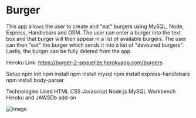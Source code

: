 # Burger

This app allows the user to create and "eat" burgers using MySQL, Node, Express, Handlebars and ORM. The user can enter a burger into the text box and that burger will then appear in a list of available burgers. The user can then "eat" the burger which sends it into a list of "devoured burgers". Lastly, the burger can be fully deleted from the app.

Heroku Link: 
https://burger-2-sequelize.herokuapp.com/burgers


Setup
npm init
npm install
npm install mysql
npm install express-handlebars
npm install body-parser

Technologies Used
HTML
CSS
Javascript
Node.js
MySQL Workbench
Heroku and JAWSDb add-on


![image](https://user-images.githubusercontent.com/54521457/71627677-82b3ff80-2bb9-11ea-8335-62ca005e51ff.png)
